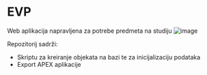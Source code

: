 # EVP
Web aplikacija napravljena za potrebe predmeta na studiju
![image](https://github.com/hkoscica/evp/assets/147255672/3cbb781c-d370-4e4b-8a4b-0f59fd0dc513)


Repozitorij sadrži:
<ul>
  <li>Skriptu za kreiranje objekata na bazi te za inicijalizaciju podataka</li>
  <li>Export APEX aplikacije</li>
</ul>
